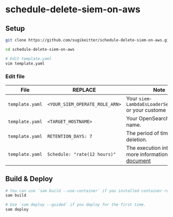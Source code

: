 # schedule-delete-siem-on-aws

## Setup

```bash
git clone https://github.com/sugikeitter/schedule-delete-siem-on-aws.git

cd schedule-delete-siem-on-aws

# Edit template.yaml
vim template.yaml
```

### Edit file
| File | REPLACE | Note | Example |
|---|---|---|---|
| `template.yaml` | `<YOUR_SIEM_OPERATE_ROLE_ARN>` | Your `siem-LambdaEsLoaderServiceRole` or your custome role. | `arn:aws:iam::123456789012:role/siem-LambdaEsLoaderServiceRoleXXXXXXX` |
| `template.yaml` | `<TARGET_HOSTNAME>` | Your OpenSearch host name. | `xxxxxx.ap-northeast-1.es.amazonaws.com` |
| `template.yaml` | `RETENTION_DAYS: 7` | The period of time before deletion. | `RETENTION_DAYS: 21 # about 3 weeks`, `RETENTION_DAYS: 365 # about 1 year` |
| `template.yaml` | `Schedule: "rate(12 hours)"` | The execution interval. For more information, see [document](https://docs.aws.amazon.com/serverless-application-model/latest/developerguide/sam-property-function-schedule.html#sam-function-schedule-schedule) | `Schedule: "rate(6 hours)"`, `` |

## Build & Deploy
```bash
# You can use `sam build --use-container` if you installed container runtime.
sam build

# Use `sam deploy --guided` if you deploy for the first time.
sam deploy
```

